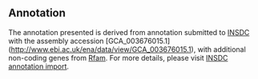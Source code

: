
Annotation
----------

The annotation presented is derived from annotation submitted to
[INSDC](http://www.insdc.org) with the assembly accession [GCA\_003676015.1]
(http://www.ebi.ac.uk/ena/data/view/GCA_003676015.1),
with additional non-coding genes from
[Rfam](http://rfam.xfam.org/). For more details, please visit [INSDC
annotation import](http://ensemblgenomes.org/info/data/insdc_annotation).
